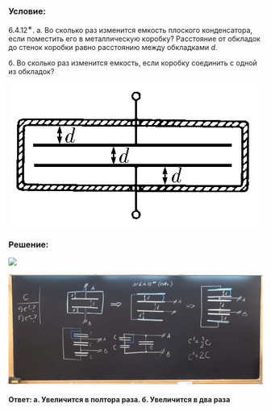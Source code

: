 ###  Условие:

$6.4.12^{∗}.$ а. Во сколько раз изменится емкость плоского конденсатора, если поместить его в металлическую коробку? Расстояние от обкладок до стенок коробки равно расстоянию между обкладками $d$.

б. Во сколько раз изменится емкость, если коробку соединить с одной из обкладок?

![К задаче $6.4.12^{∗}.$|494x285, 40%](../../img/6.4.12/statement.png)

###  Решение:

![](https://www.youtube.com/embed/_u81mi29xLs)

![|1920x830, 67%](../../img/6.4.12/01.png)

####  Ответ: а. Увеличится в полтора раза. б. Увеличится в два раза